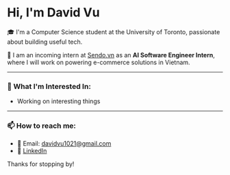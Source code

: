 # Hi, I'm David Vu

🎓 I'm a Computer Science student at the University of Toronto, passionate about building useful tech.

💼 I am an incoming intern at [Sendo.vn](https://www.sendo.vn) as an **AI Software Engineer Intern**, where I will work on powering e-commerce solutions in Vietnam.

---

### 🚀 What I'm Interested In:
- Working on interesting things

---

### 📫 How to reach me:
- 📧 Email: davidvu1021@gmail.com
- 💼 [LinkedIn](https://www.linkedin.com/in/vudavid2/)

Thanks for stopping by!
